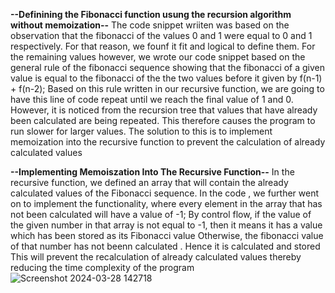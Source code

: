 **--Definining the Fibonacci function usung the recursion algorithm without memoization--**
The code snippet wriiten was based on the observation that the fibonacci of the values 0 and 1 were equal to 0 and 1 respectively. For that reason, we founf it fit and logical to define them.
For the remaining values however, we wrote our code snippet based on the general rule of the fibonacci sequence showing that the fibonacci of a given value is equal to the fibonacci of the  the two values before it given by 
  f(n-1) + f(n-2);
Based on this rule written in our recursive function, we are going to have this line of code repeat until we reach the final value of 1 and 0.
However, it is noticed from the recursion tree that values that have already been calculated are being repeated. This therefore causes the program to run slower for larger values.
The solution to this is to implement memoization into the recursive function to prevent the calculation of already calculated values

**--Implementing Memoiszation Into The  Recursive Function--**
In the recursive function, we defined an array that will contain the already calculated values of the Fibonacci sequence.
In the code , we further went on to implement the functionality, where every element in the array that has not been calculated will
 have a value of  -1;
 By control flow, if the value of the given number in that array is not equal to -1, then it means it has a value which has been stored as its Fibonacci value
 Otherwise, the fibonacci value of that number has not beenn calculated . Hence it is calculated and stored
 This will prevent the recalculation of already calculated values thereby reducing the time complexity of the program
![Screenshot 2024-03-28 142718](https://github.com/Selasie5/Fibonacci-Sequence-Recursion-Algorithm/assets/73952162/27813551-d125-4639-81fc-f0ff229248e3)
